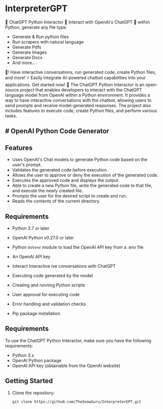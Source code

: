 # InterpreterGPT
 🤖 ChatGPT Python Interactor 🐍  Interact with OpenAI's ChatGPT 🚀 within Python, generate any file type: 
 
- Generate & Run python files
- Run scrapers with natural language 
- Generate Pdfs
- Generate Images
- Generate Docs
- And more....
 
 
 🐍! Have interactive conversations, run generated code, create Python files, and more! ⚡️ Easily integrate AI-powered chatbot capabilities into your applications. Get started now! 🎉
The ChatGPT Python Interactor is an open-source project that enables developers to interact with the ChatGPT language model from OpenAI within a Python environment. It provides a way to have interactive conversations with the chatbot, allowing users to send prompts and receive model-generated responses. The project also includes features to execute code, create Python files, and perform various tasks. 

## # OpenAI Python Code Generator


## Features

- Uses OpenAI's Chat models to generate Python code based on the user's prompt.
- Validates the generated code before execution.
- Allows the user to approve or deny the execution of the generated code.
- Executes the approved code and displays the output.
- Able to create a new Python file, write the generated code to that file, and execute the newly created file.
- Prompts the user for the desired script to create and run.
- Reads the contents of the current directory.

## Requirements

- Python 3.7 or later
- OpenAI Python v0.27.0 or later
- Python `dotenv` module to load the OpenAI API key from a .env file
- An OpenAI API key




- Interact Interactive ive conversations with ChatGPT
- Executing code generated by the model
- Creating and running Python scripts
- User approval for executing code
- Error handling and validation checks
- Pip package installation

## Requirements

To use the ChatGPT Python Interactor, make sure you have the following requirements:

- Python 3.x
- OpenAI Python package
- OpenAI API key (obtainable from the OpenAI website)

## Getting Started

1. Clone the repository:

   ```bash
   git clone https://github.com/TheSnowGuru/InterpreterGPT.git
